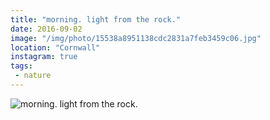 ```yaml
---
title: "morning. light from the rock."
date: 2016-09-02
image: "/img/photo/15538a8951138cdc2831a7feb3459c06.jpg"
location: "Cornwall"
instagram: true
tags:
 - nature
---
```


![morning. light from the rock.](/img/photo/15538a8951138cdc2831a7feb3459c06.jpg)

